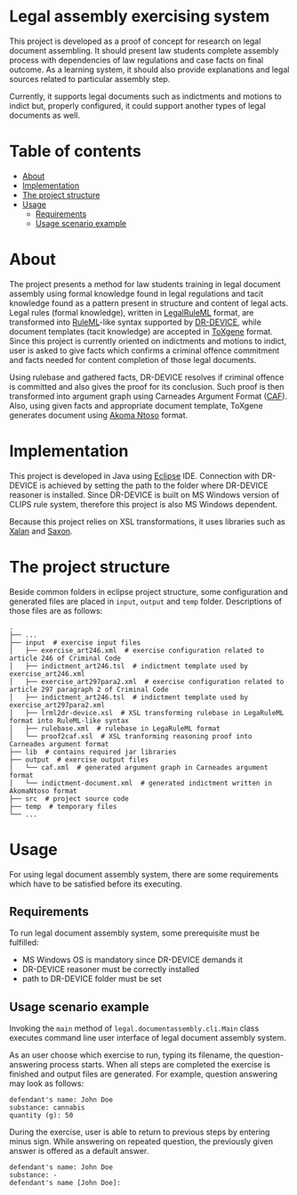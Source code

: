 ﻿# **Legal assembly exercising system** #
This project is developed as a proof of concept for research on legal document assembling. It should present law students complete assembly process with dependencies of law regulations and case facts on final outcome. As a learning system, it should also provide explanations and legal sources related to particular assembly step.

Currently, it supports legal documents such as indictments and motions to indict but, properly configured, it could support another types of legal documents as well. 

Table of contents
=================
  * [About](#about)
  * [Implementation](#implementation)
  * [The project structure](#the-project-structure)
  * [Usage](#usage)
    * [Requirements](#requirements)
    * [Usage scenario example](#usage-scenario-example)

# About
The project presents a method for law students training in legal document assembly using formal knowledge found in legal regulations and tacit knowledge found as a pattern present in structure and content of legal acts. Legal rules (formal knowledge), written in [LegalRuleML](https://www.oasis-open.org/committees/legalruleml/) format, are transformed into [RuleML](http://wiki.ruleml.org/)-like syntax supported by [DR-DEVICE](lpis.csd.auth.gr/systems/dr-device.html), while document templates (tacit knowledge) are accepted in [ToXgene](www.cs.toronto.edu/tox/toxgene/) format. Since this project is currently oriented on indictments and motions to indict, user is asked to give facts which confirms a criminal offence commitment and facts needed for content completion of those legal documents.

Using rulebase and gathered facts, DR-DEVICE resolves if criminal offence is committed and also gives the proof for its conclusion. Such proof is then transformed into argument graph using Carneades Argument Format ([CAF](http://carneades.github.io/)). Also, using given facts and appropriate document template, ToXgene generates document using [Akoma Ntoso](http://www.akomantoso.org/) format.

# Implementation
This project is developed in Java using [Eclipse](https://eclipse.org) IDE. Connection with DR-DEVICE is achieved by setting the path to the folder where DR-DEVICE reasoner is installed. Since DR-DEVICE is built on MS Windows version of CLIPS rule system, therefore this project is also MS Windows dependent.

Because this project relies on XSL transformations, it uses libraries such as [Xalan](http://xalan.apache.org/index.html) and [Saxon](http://saxon.sourceforge.net/).

# The project structure
Beside common folders in eclipse project structure, some configuration and generated files are placed in `input`, `output` and `temp` folder. Descriptions of those files are as follows:

    .
    ├── ...
    ├── input  # exercise input files
    │   ├── exercise_art246.xml  # exercise configuration related to article 246 of Criminal Code
    │   ├── indictment_art246.tsl  # indictment template used by exercise_art246.xml
    │   ├── exercise_art297para2.xml  # exercise configuration related to article 297 paragraph 2 of Criminal Code
    │   ├── indictment_art246.tsl  # indictment template used by exercise_art297para2.xml
    │   ├── lrml2dr-device.xsl  # XSL transforming rulebase in LegaRuleML format into RuleML-like syntax
    │   ├── rulebase.xml  # rulebase in LegaRuleML format
    │   └── proof2caf.xsl  # XSL tranforming reasoning proof into Carneades argument format
    ├── lib  # contains required jar libraries
    ├── output  # exercise output files
    │   └── caf.xml  # generated argument graph in Carneades argument format
    │   └── indictment-document.xml  # generated indictment written in AkomaNtoso format
    ├── src  # project source code
    ├── temp  # temporary files
    └── ...

# Usage
For using legal document assembly system, there are some requirements which have to be satisfied before its executing.

## Requirements
To run legal document assembly system, some prerequisite must be fulfilled:

- MS Windows OS is mandatory since DR-DEVICE demands it
- DR-DEVICE reasoner must be correctly installed
- path to DR-DEVICE folder must be set

## Usage scenario example
Invoking the `main` method of `legal.documentassembly.cli.Main` class executes command line user interface of legal document assembly system.

As an user choose which exercise to run, typing its filename, the question-answering process starts. When all steps are completed the exercise is finished and output files are generated.
For example, question answering may look as follows:

    defendant's name: John Doe
    substance: cannabis
    quantity (g): 50

During the exercise, user is able to return to previous steps by entering minus sign. While answering on repeated question, the previously given answer is offered as a default answer.

    defendant's name: John Doe
    substance: -
    defendant's name [John Doe]:

